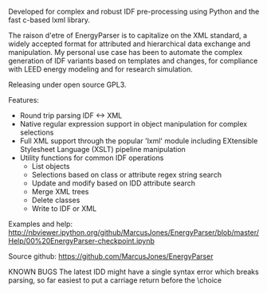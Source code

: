 Developed for complex and robust IDF pre-processing using Python and the fast c-based lxml library.

The raison d'etre of EnergyParser is to capitalize on the XML standard, a widely accepted format for attributed and hierarchical data exchange and manipulation. My personal use case has been to automate the complex generation of IDF variants based on templates and changes, for compliance with LEED energy modeling and for research simulation.

Releasing under open source GPL3.

Features:
- Round trip parsing IDF <-> XML
- Native regular expression support in object manipulation for complex selections
- Full XML support through the popular 'lxml' module including EXtensible Stylesheet Language (XSLT) pipeline manipulation
- Utility functions for common IDF operations
  * List objects
  * Selections based on class or attribute regex string search
  * Update and modify based on IDD  attribute search
  * Merge XML trees
  * Delete classes
  * Write to IDF or XML

Examples and help:
http://nbviewer.ipython.org/github/MarcusJones/EnergyParser/blob/master/Help/00%20EnergyParser-checkpoint.ipynb

Source github:
https://github.com/MarcusJones/EnergyParser


KNOWN BUGS
The latest IDD might have a single syntax error which breaks parsing, so far easiest to put a carriage return before the \choice
